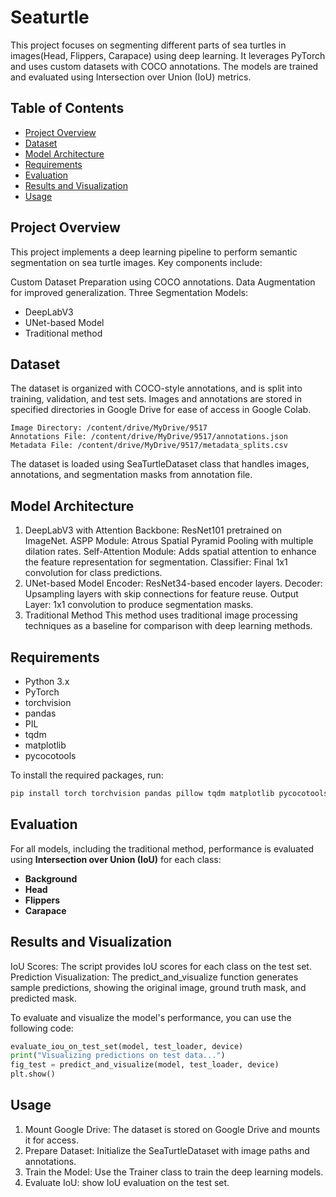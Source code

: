 # Seaturtle
This project focuses on segmenting different parts of sea turtles in images(Head, Flippers, Carapace) using deep learning. It leverages PyTorch and uses custom datasets with COCO annotations. The models are trained and evaluated using Intersection over Union (IoU) metrics.

## Table of Contents
- [Project Overview](#project-overview)
- [Dataset](#dataset)
- [Model Architecture](#model-architecture)
- [Requirements](#requirements)
- [Evaluation](#evaluation)
- [Results and Visualization](#results-and-visualization)
- [Usage](#usage)

## Project Overview
This project implements a deep learning pipeline to perform semantic segmentation on sea turtle images. Key components include:

Custom Dataset Preparation using COCO annotations.
Data Augmentation for improved generalization.
Three Segmentation Models:
- DeepLabV3
- UNet-based Model
- Traditional method


## Dataset
The dataset is organized with COCO-style annotations, and is split into training, validation, and test sets. Images and annotations are stored in specified directories in Google Drive for ease of access in Google Colab.

`Image Directory: /content/drive/MyDrive/9517`  
`Annotations File: /content/drive/MyDrive/9517/annotations.json`  
`Metadata File: /content/drive/MyDrive/9517/metadata_splits.csv`

The dataset is loaded using SeaTurtleDataset class that handles images, annotations, and segmentation masks from annotation file.

## Model Architecture
1. DeepLabV3 with Attention
  Backbone: ResNet101 pretrained on ImageNet.
  ASPP Module: Atrous Spatial Pyramid Pooling with multiple dilation rates.
  Self-Attention Module: Adds spatial attention to enhance the feature representation for segmentation.
  Classifier: Final 1x1 convolution for class predictions.
2. UNet-based Model
  Encoder: ResNet34-based encoder layers.
  Decoder: Upsampling layers with skip connections for feature reuse.
  Output Layer: 1x1 convolution to produce segmentation masks.
3. Traditional Method
  This method uses traditional image processing techniques as a baseline for comparison with deep learning methods.


## Requirements

- Python 3.x
- PyTorch
- torchvision
- pandas
- PIL
- tqdm
- matplotlib
- pycocotools

To install the required packages, run:

```bash
pip install torch torchvision pandas pillow tqdm matplotlib pycocotools
```

## Evaluation

For all models, including the traditional method, performance is evaluated using **Intersection over Union (IoU)** for each class:

- **Background**
- **Head**
- **Flippers**
- **Carapace**

## Results and Visualization
IoU Scores: The script provides IoU scores for each class on the test set.
Prediction Visualization: The predict_and_visualize function generates sample predictions, showing the original image, ground truth mask, and predicted mask.

To evaluate and visualize the model's performance, you can use the following code:

```python
evaluate_iou_on_test_set(model, test_loader, device)
print("Visualizing predictions on test data...")
fig_test = predict_and_visualize(model, test_loader, device)
plt.show()
```

## Usage
1. Mount Google Drive: The dataset is stored on Google Drive and mounts it for access.
2. Prepare Dataset: Initialize the SeaTurtleDataset with image paths and annotations.
3. Train the Model: Use the Trainer class to train the deep learning models.
4. Evaluate IoU: show IoU evaluation on the test set.
